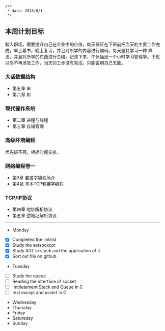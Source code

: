 ```
/**
 * date: 2016/8/1
 */
```
 
## 本周计划目标

踏入职场，需要提升自己在企业中的价值，每天保证在下班前把当天的主要工作完成，早上看书，晚上复习，并且对所学的内容进行编码。每天坚持学习一种
算法，并且对所学的东西进行总结，记录下来，午休抽出一个小时学习管理学。下班以后不再涉及工作，当天的工作没有完成，只能说明自己无能。

### 大话数据结构

+ 第五章 串
+ 第六章 树

### 现代操作系统

 + 第二章 进程与线程
 + 第三章 存储管理

### 高级环境编程

优先级不高，根据时间安排。

### 网络编程卷一

 + 第3章 套接字编程简介
 + 第4章 基本TCP套接字编程

### TCP/IP协议

 + 第四章 地址解析协议
 + 第五章 逆地址解析协议

***

+ Monday

- [x] Completed the linklist
- [x] Study the setsockopt
- [x] Study ADT in stack and the application of it
- [x] Sort out file on github

+ Tuesday

- [ ] Study the queue
- [ ] Reading the interface of socket
- [ ] Impletement Stack and Queue in C
- [ ] test except and assert in C

+ Wednesday
+ Thursday
+ Friday
+ Satureday
+ Sunday
